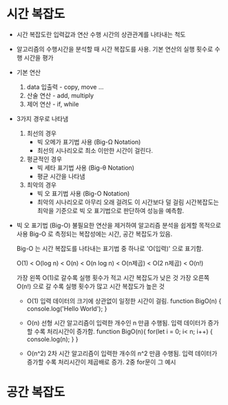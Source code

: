 # 시간 복잡도

* 시간 복잡도란
	입력값과 연산 수행 시간의 상관관계를 나타내는 척도

* 알고리즘의 수행시간을 분석할 때 시간 복잡도를 사용.
	기본 연산의 실행 횟수로 수행 시간을 평가

* 기본 연산
	1. data 입출력 - copy, move ...
	2. 산술 연산 - add, multiply
	3. 제어 연산 - if, while

* 3가지 경우로 나타냄
	1. 최선의 경우
		* 빅 오메가 표기법 사용 (Big-Ω Notation)
		* 최선의 시나리오로 최소 이만한 시간이 걸린다.
	2. 평균적인 경우
		* 빅 세타 표기법 사용 (Big-θ Notation)
		* 평균 시간을 나타냄
	3. 최악의 경우
		* 빅 오 표기법 사용 (Big-O Notation)
		* 최악의 시나리오로 아무리 오래 걸려도 이 시간보다 덜 걸림
	시간복잡도는 최악을 기준으로 빅 오 표기법으로 판단하여 성능을 예측함.
	

* 빅 오 표기법 (Big-O)
	불필요한 연산을 제거하여 알고리즘 분석을 쉽게할 목적으로 사용
	Big-O 로 측정되는 복잡성에는 시간, 공간 복잡도가 있음.
	
	Big-O 는 시간 복잡도를 나타내는 표기법 중 하나로 'O(입력)' 으로 표기함.
	
	O(1) < O(log n) < O(n) < O(n log n) < O(n제곱) < O(2 n제곱) < O(n!)
	
	가장 왼쪽 O(1)로 갈수록 실행 횟수가 적고 시간 복잡도가 낮은 것
	가장 오른쪽 O(n!) 으로 갈 수록 실행 횟수가 많고 시간 복잡도가 높은 것
	
	* O(1)
		입력 데이터의 크기에 상관없이 일정한 시간이 걸림.
		function BigO(n) {
			console.log('Hello World');
		}
		
	* O(n) 선형 시간
		알고리즘이 입력한 개수인 n 만큼 수행됨. 입력 데이터가 증가할 수록 처리시간이 증가함.
		function BigO(n){
			for(let i = 0; i< n; i++) {
				console.log(n);
			}
		}
	* O(n^2) 2차 시간
		알고리즘이 입력한 개수의 n^2 만큼 수행됨. 입력 데이터가 증가할 수록 처리시간이 제곱배로 증가.
			2중 for문이 그 예시








# 공간 복잡도
